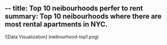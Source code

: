 --
title: Top 10 neibourhoods perfer to rent
summary: Top 10 neibourhoods where there are most rental apartments in NYC.
--


![Data Visualization] (neibourhood-top1.png)
